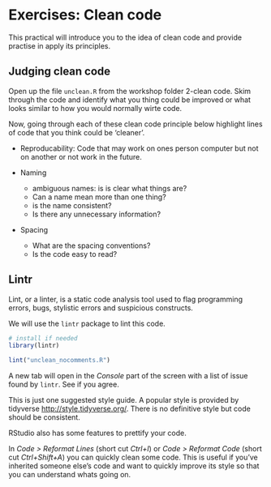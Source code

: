 # Exercises: Clean code

This practical will introduce you to the idea of clean code and provide
practise in apply its principles.

## Judging clean code

Open up the file `unclean.R` from the workshop folder 2-clean code. Skim
through the code and identify what you thing could be improved or what
looks similar to how you would normally wirte code.

Now, going through each of these clean code principle below highlight
lines of code that you think could be ‘cleaner’.

-   Reproducability: Code that may work on ones person computer but not
    on another or not work in the future.

-   Naming

    -   ambiguous names: is is clear what things are?
    -   Can a name mean more than one thing?
    -   is the name consistent?
    -   Is there any unnecessary information?

-   Spacing

    -   What are the spacing conventions?
    -   Is the code easy to read?

## Lintr

Lint, or a linter, is a static code analysis tool used to flag
programming errors, bugs, stylistic errors and suspicious constructs.

We will use the `lintr` package to lint this code.

``` r
# install if needed
library(lintr)

lint("unclean_nocomments.R")
```

A new tab will open in the *Console* part of the screen with a list of
issue found by `lintr`. See if you agree.

This is just one suggested style guide. A popular style is provided by
tidyverse <http://style.tidyverse.org/>. There is no definitive style
but code should be consistent.

RStudio also has some features to prettify your code.

In *Code \> Reformat Lines* (short cut *Ctrl+I*) or *Code \> Reformat
Code* (short cut *Ctrl+Shift+A*) you can quickly clean some code. This
is useful if you’ve inherited someone else’s code and want to quickly
improve its style so that you can understand whats going on.
